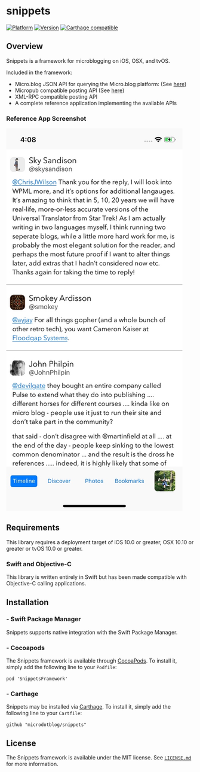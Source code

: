 # snippets
[![Platform](http://cocoapod-badges.herokuapp.com/p/SnippetsFramework/badge.png)](http://cocoadocs.org/docsets/SnippetsFramework)
[![Version](http://cocoapod-badges.herokuapp.com/v/SnippetsFramework/badge.png)](http://cocoadocs.org/docsets/SnippetsFramework)
[![Carthage compatible](https://img.shields.io/badge/Carthage-compatible-4BC51D.svg?style=flat)](https://github.com/Carthage/Carthage)

## Overview
Snippets is a framework for microblogging on iOS, OSX, and tvOS. 

Included in the framework:
- Micro.blog JSON API for querying the Micro.blog platform:  (See [here](http://help.micro.blog/2017/api-json/))
- Micropub compatible posting API (See [here](http://help.micro.blog/2017/api-posting/))
- XML-RPC compatible posting API
- A complete reference application implementing the available APIs


### Reference App Screenshot
![Screenshot](https://raw.githubusercontent.com/microdotblog/snippets/master/Screenshots/Snippets01.jpg)

## Requirements

This library requires a deployment target of iOS 10.0 or greater, OSX 10.10 or greater or tvOS 10.0 or greater.

### Swift and Objective-C

This library is written entirely in Swift but has been made compatible with Objective-C calling applications. 


## Installation

### - Swift Package Manager

Snippets supports native integration with the Swift Package Manager.

### - Cocoapods

The Snippets framework is available through [CocoaPods](http://cocoapods.org). To install it, simply add the following line to your `Podfile`:

```
pod 'SnippetsFramework'
```

### - Carthage

Snippets may be installed via [Carthage](https://github.com/Carthage/Carthage). To install it, simply add the following line to your `Cartfile`:

```
github "microdotblog/snippets"
```

## License

The Snippets framework is available under the MIT license. See [`LICENSE.md`](https://github.com/microdotblog/snippets/blob/develop/LICENSE.md) for more information.

